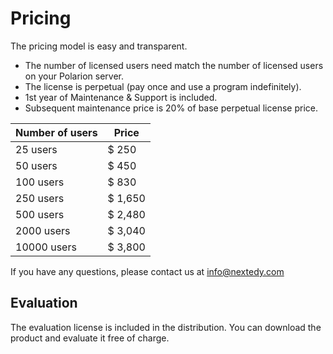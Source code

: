 #  Pricing

The pricing model is easy and transparent.  

* The number of licensed users need  match the number of licensed users on your Polarion server.
* The license is perpetual (pay once and use a program indefinitely).
* 1st year of Maintenance & Support is included. 
* Subsequent maintenance price is 20% of base perpetual license price. 

Number of users  	| Price
------------------- 	| -------------
25 users				| $ 250		
50 users				| $ 450		
100 users			| $ 830		
250 users			| $ 1,650	
500 users			| $ 2,480	
2000 users			| $ 3,040	
10000 users			| $ 3,800	



If you have any questions, please contact us at info@nextedy.com

## Evaluation

The evaluation license is included in the distribution. You can download the product and evaluate it free of charge.